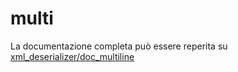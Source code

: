 # multi
La documentazione completa può essere reperita su [xml_deserializer/doc_multiline](https://roberta15.github.io/doc_multiline)

